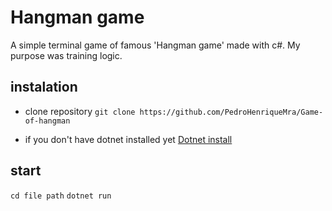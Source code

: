# Hangman game

A simple terminal game of famous 'Hangman game' made with c#. My purpose was training logic.

## instalation

- clone repository
```git clone https://github.com/PedroHenriqueMra/Game-of-hangman```

- if you don't have dotnet installed yet
[Dotnet install](https://dotnet.microsoft.com/en-us/download)

## start
```cd file path```
```dotnet run```
